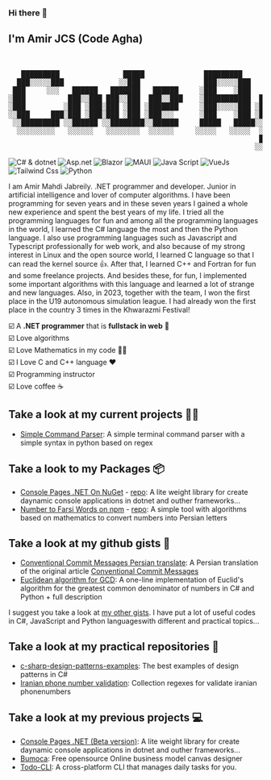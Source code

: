 ### Hi there 👋
## I'm Amir JCS (Code Agha) 

<pre style="backgound-color=transparent">
   <br>
   █████████               █████              █████████            █████               
  ███░░░░░███             ░░███               ███░░░░░███          ░░███                
 ███     ░░░   ██████   ███████   ██████     ░███    ░███   ███████ ░███████    ██████  
░███          ███░░███ ███░░███  ███░░███    ░███████████  ███░░███ ░███░░███  ░░░░░███ 
░███         ░███ ░███░███ ░███ ░███████     ░███░░░░░███ ░███ ░███ ░███ ░███   ███████ 
░░███     ███░███ ░███░███ ░███ ░███░░░      ░███    ░███ ░███ ░███ ░███ ░███  ███░░███ 
 ░░█████████ ░░██████ ░░████████░░██████     █████   █████░░███████ ████ █████░░████████
  ░░░░░░░░░   ░░░░░░   ░░░░░░░░  ░░░░░░     ░░░░░   ░░░░░  ░░░░░███░░░░ ░░░░░  ░░░░░░░░ 
                                                           ███ ░███                      
                                                          ░░██████                      
</pre>

![C# & dotnet](https://img.shields.io/badge/C%23%20%26%20dotnet-c%23d%26dotnet?logo=c-sharp&logoColor=%23083344&labelColor=%237dd3fc&color=%230891b2) ![Asp.net](https://img.shields.io/badge/Asp.Net-c%23d%26dotnet?logo=dotnet&logoColor=%23500724&labelColor=%23f9a8d4&color=%23db2777) ![Blazor](https://img.shields.io/badge/Blazor-c%23d%26dotnet?logo=dotnet&logoColor=%231e3a8a&labelColor=%23818cf8&color=%236366f1) ![MAUI](https://img.shields.io/badge/MAUI-c%23d%26dotnet?logo=dotnet&logoColor=%232e1065&labelColor=%23a78bfa&color=%239333ea) ![Java Script](https://img.shields.io/badge/Java%20script-c%23d%26dotnet?logo=javascript&logoColor=%23fbbf24&labelColor=%2378350f&color=%23fcd34d) ![VueJs](https://img.shields.io/badge/Vue.js-c%23d%26dotnet?logo=vuedotjs&logoColor=%23166534&labelColor=%234ade80&color=%2316a34a) ![Tailwind Css](https://img.shields.io/badge/Tailwind%20Css-c%23d%26dotnet?logo=tailwindcss&logoColor=%230ea5e9&labelColor=%23082f49&color=%230369a1) ![Python](https://img.shields.io/badge/Python-c%23d%26dotnet?logo=python&logoColor=%23fbbf24&labelColor=%23082f49&color=%23fbbf24)  


I am Amir Mahdi Jabreily.  .NET programmer and developer.  Junior in artificial intelligence and lover of computer algorithms.  I have been programming for seven years and in these seven years I gained a whole new experience and spent the best years of my life.  I tried all the programming languages ​​for fun and among all the programming languages ​​in the world, I learned the C# language the most and then the Python language.  I also use programming languages ​​such as Javascript and Typescript professionally for web work, and also because of my strong interest in Linux and the open source world, I learned C language so that I can read the kernel source 👍.  After that, I learned C++ and Fortran for fun and some freelance projects.  And besides these, for fun, I implemented some important algorithms with this language and learned a lot of strange and new languages.  Also, in 2023, together with the team, I won the first place in the U19 autonomous simulation league.  I had already won the first place in the country 3 times in the Khwarazmi Festival!  


☑️ A __.NET programmer__ that is __fullstack in web__ 💪  
☑️ Love algorithms  
☑️ Love Mathematics in my code 🧑‍💻  
☑️ I Love C and C++ language ❤️  
☑️ Programming instructor  
☑️ Love coffee ☕  

## Take a look at my current projects 🧑‍💻
- [Simple Command Parser](https://github.com/AmirMahdyJebreily/Simple-Command-Parser): A simple terminal command parser with a simple syntax in python based on regex

## Take a look to my Packages 📦
- [Console Pages .NET On NuGet](https://www.nuget.org/packages/ConsolePages/) - [repo](https://github.com/AmirMahdyJebreily/console-pages-dot-net): A lite weight library for create daynamic console applications in dotnet and outher frameworks...
- [Number to Farsi Words on npm](https://www.npmjs.com/package/num-to-fa-word-js) - [repo](https://github.com/AmirMahdyJebreily/NumToFaWordJS): A simple tool with algorithms based on mathematics to convert numbers into Persian letters

## Take a look at my github gists 📑
- [Conventional Commit Messages Persian translate](https://gist.github.com/AmirMahdyJebreily/fde9631a0d9362d55bb7545a51097b15): A Persian translation of the original article [Conventional Commit Messages](https://gist.github.com/qoomon/5dfcdf8eec66a051ecd85625518cfd13)
- [Euclidean algorithm for GCD](https://gist.github.com/AmirMahdyJebreily/2c0e7c05f642af18c3bd6d58a915bfdc): A one-line implementation of Euclid's algorithm for the greatest common denominator of numbers in C# and Python + full description

I suggest you take a look at [my other gists](https://gist.github.com/AmirMahdyJebreily). I have put a lot of useful codes in C#, JavaScript and Python languages ​​with different and practical topics...

## Take a look at my practical repositories 🎯
- [c-sharp-design-patterns-examples](https://github.com/AmirMahdyJebreily/c-sharp-design-patterns-examples): The best examples of design patterns in C#
- [Iranian phone number validation](https://github.com/AmirMahdyJebreily/iranian-phonenumber-validation): Collection regexes for validate iranian phonenumbers

## Take a look at my previous projects 💻
- [Console Pages .NET (Beta version)](https://github.com/AmirMahdyJebreily/console-pages-dot-net): A lite weight library for create daynamic console applications in dotnet and outher frameworks...
- [Bumoca](https://github.com/AmirMahdyJebreily/Bumoca-vue): Free opensource Online business model canvas designer
- [Todo-CLI](https://github.com/AmirMahdyJebreily/Todo-CLI): A cross-platform CLI that manages daily tasks for you.

